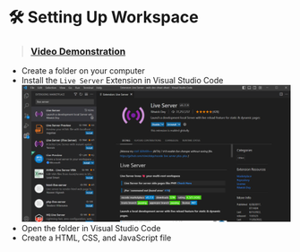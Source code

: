 # 🛠️ Setting Up Workspace

> ### [Video Demonstration](https://code.visualstudio.com/)

- Create a folder on your computer
- Install the `Live Server` Extension in Visual Studio Code
  ![Live Server Extension](../static_files/liveserverextension.png)
- Open the folder in Visual Studio Code
- Create a HTML, CSS, and JavaScript file
